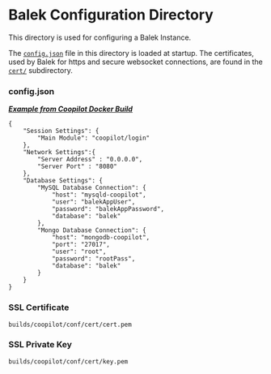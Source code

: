 # Balek Configuration Directory
This directory is used for configuring a Balek Instance.

The [`config.json`](config.json) file in this directory is
loaded at startup. The certificates, used by Balek for https 
and secure websocket connections, are found in the [`cert/`](cert/README.md) subdirectory.

### config.json

**_[Example from Coopilot Docker Build](../../../builds/coopilot/conf/config.json)_**

    {
		"Session Settings": {
			"Main Module": "coopilot/login"
		},
		"Network Settings":{
			"Server Address" : "0.0.0.0",
			"Server Port" : "8080"
		},
		"Database Settings": {
			"MySQL Database Connection": {
				"host": "mysqld-coopilot",
				"user": "balekAppUser",
				"password": "balekAppPassword",
				"database": "balek"
			},
			"Mongo Database Connection": {
				"host": "mongodb-coopilot",
				"port": "27017",
				"user": "root",
				"password": "rootPass",
				"database": "balek"
			}
		}
	}


### SSL Certificate
`builds/coopilot/conf/cert/cert.pem`

### SSL Private Key
`builds/coopilot/conf/cert/key.pem`
